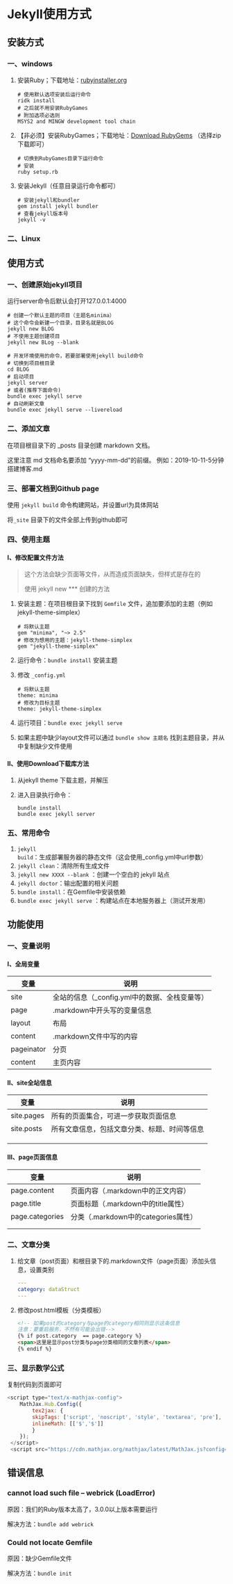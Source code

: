 # JekyII使用方式

## 安装方式

### 一、windows

1. 安装Ruby；下载地址：[rubyinstaller.org](https://rubyinstaller.org/downloads/) 

    ``` shell
    # 使用默认选项安装后运行命令
    ridk install
    # 之后就不用安装RubyGames
    # 附加选项必选则
    MSYS2 and MINGW development tool chain
    ```

2. 【非必须】安装RubyGames；下载地址：[Download RubyGems](https://rubygems.org/pages/download) （选择zip下载即可）

    ``` shell
    # 切换到RubyGames目录下运行命令
    # 安装
    ruby setup.rb        
    ```

3. 安装Jekyll（任意目录运行命令都可）

    ``` shell
    # 安装jekyll和bundler
    gem install jekyll bundler
    # 查看jekyll版本号
    jekyll -v    
    ```

### 二、Linux



## 使用方式

### 一、创建原始jekyll项目

运行server命令后默认会打开127.0.0.1:4000

``` shell
# 创建一个默认主题的项目（主题名minima） 
# 这个命令会新建一个目录，目录名就是BLOG
jekyll new BLOG 
# 不使用主题创建项目
jekyll new BLog --blank

# 开发环境使用的命令，若要部署使用jekyll build命令
# 切换到项目根目录
cd BLOG 
# 启动项目
jekyll server 
# 或者(推荐下面命令)
bundle exec jekyll serve
# 自动刷新文章
bundle exec jekyll serve --livereload
```

### 二、添加文章

在项目根目录下的 _posts 目录创建 markdown 文档。

这里注意 md 文档命名要添加 “yyyy-mm-dd”的前缀。
例如：2019-10-11-5分钟搭建博客.md

### 三、部署文档到Github page

使用 `jekyll build` 命令构建网站，并设置url为具体网站

将`_site` 目录下的文件全部上传到github即可

### 四、使用主题

#### Ⅰ、修改配置文件方法

> 这个方法会缺少页面等文件，从而造成页面缺失，但样式是存在的
>
> 使用 jekyll new *** 创建的方法

1. 安装主题：在项目根目录下找到 `Gemfile` 文件，追加要添加的主题（例如jekyll-theme-simplex）

    ``` shell
    # 将默认主题
    gem "minima", "~> 2.5"
    # 修改为想用的主题：jekyll-theme-simplex
    gem "jekyll-theme-simplex"
    ```

2. 运行命令：`bundle install` 安装主题

3. 修改 `_config.yml` 

    ``` shell
    # 将默认主题
    theme: minima
    # 修改为目标主题
    theme: jekyll-theme-simplex
    ```

4. 运行项目：`bundle exec jekyll serve` 

5. 如果主题中缺少layout文件可以通过 `bundle show 主题名` 找到主题目录，并从中复制缺少文件使用

#### Ⅱ、使用Download下载库方法

1. 从jekyll theme 下载主题，并解压

2. 进入目录执行命令：

    ``` shell
    bundle install
    bundle exec jekyll server
    ```

### 五、常用命令

1. `jekyll build`：生成部署服务器的静态文件（这会使用_config.yml中url参数）
2. `jekyll clean`：清除所有生成文件
3. `jekyll new XXXX --blank` ：创建一个空白的 jekyll 站点
4. `jekyll doctor`：输出配置的相关问题
5. `bundle install`：在Gemfile中安装依赖
6. `bundle exec jekyll serve` ：构建站点在本地服务器上（测试开发用）

## 功能使用

### 一、变量说明

#### Ⅰ、全局变量

| 变量       | 说明                                          |
| ---------- | --------------------------------------------- |
| site       | 全站的信息（_config.yml中的数据、全栈变量等） |
| page       | .markdown中开头写的变量信息                   |
| layout     | 布局                                          |
| content    | .markdown文件中写的内容                       |
| pageinator | 分页                                          |
| content    | 主页内容                                      |

#### Ⅱ、site全站信息

| 变量       | 说明                                         |
| ---------- | -------------------------------------------- |
| site.pages | 所有的页面集合，可进一步获取页面信息         |
| site.posts | 所有文章信息，包括文章分类、标题、时间等信息 |
|            |                                              |
|            |                                              |
|            |                                              |

#### Ⅲ、page页面信息

| 变量            | 说明                                |
| --------------- | ----------------------------------- |
| page.content    | 页面内容（.markdown中的正文内容）   |
| page.title      | 页面标题（.markdown中的title属性）  |
| page.categories | 分类（.markdown中的categories属性） |
|                 |                                     |
|                 |                                     |



### 二、文章分类

1. 给文章（post页面）和根目录下的.markdown文件（page页面）添加头信息，设置类别 

    ``` yaml
    ---
    category: dataStruct 
    ---
    ```

3. 修改post.html模板（分类模板）

    ``` html
    <!-- 如果post的category与page的category相同则显示这条信息
    注意：要重启服务，不然有可能会出错-->
    {% if post.category  == page.category %}
    <span>这里是显示post分类与page分类相同的文章列表</span>
    {% endif %}
    ```
    

### 三、显示数学公式

复制代码到页面即可

``` javascript
<script type="text/x-mathjax-config">
    MathJax.Hub.Config({
        tex2jax: {
        skipTags: ['script', 'noscript', 'style', 'textarea', 'pre'],
        inlineMath: [['$','$']]
        }
    });
 </script>
 <script src="https://cdn.mathjax.org/mathjax/latest/MathJax.js?config=TeX-AMS-MML_HTMLorMML" type="text/javascript"></script>
```



## 错误信息

### cannot load such file – webrick (LoadError)

原因：我们的Ruby版本太高了，3.0.0以上版本需要运行

解决方法：`bundle add webrick` 

### Could not locate Gemfile

原因：缺少Gemfile文件

解决方法：`bundle init`
